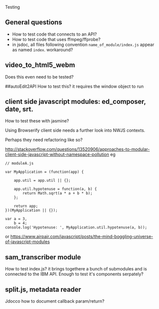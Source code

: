 Testing 

## General questions

- How to test code that connects to an API?
- How to test code that uses ffmpeg/ffprobe? 
- in jsdoc, all files following convention `name_of_module/index.js` appear as named `index`. workaround?

## video_to_html5_webm
Does this even need to be tested?

##autoEdit2API
How to test this? it requires the window object to run


## client side javascript modules: ed_composer, date, srt.

How to test these with jasmine?

Using Browserify client side needs a further look into NWJS contexts.

Perhaps they need refactoring like so?

http://stackoverflow.com/questions/13520906/approaches-to-modular-client-side-javascript-without-namespace-pollution
eg 

```
// moduleA.js

var MyApplication = (function(app) {

    app.util = app.util || {};

    app.util.hypotenuse = function(a, b) {
        return Math.sqrt(a * a + b * b);
    };

    return app;
})(MyApplication || {});

var a = 3,
    b = 4;
console.log('Hypotenuse: ', MyApplication.util.hypotenuse(a, b));
```

or https://www.airpair.com/javascript/posts/the-mind-boggling-universe-of-javascript-modules



## sam_transcriber module
How to test index.js? it brings togethere a bunch of submodules and is connected to the IBM API.
Enough to test it's components serpately?


## split.js, metadata reader
Jdocco how to document callback param/return?